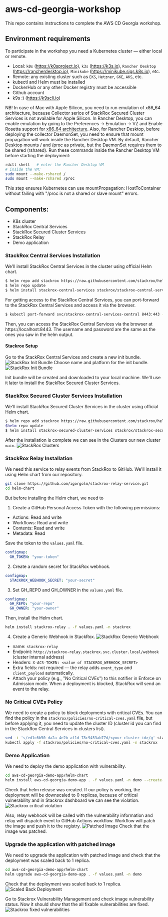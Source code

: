 # aws-cd-georgia-workshop
This repo contains instructions to complete the AWS CD Georgia workshop.

## Environment requirements

To participate in the workshop you need a Kubernetes cluster — either local or remote.

- Local: `k0s` (https://k0sproject.io), `k3s` (https://k3s.io), `Rancher Desktop` (https://rancherdesktop.io), `Minikube` (https://minikube.sigs.k8s.io), etc.
- Remote: any existing cluster such as `EKS`, `Hetzner`, `GKE`, `AKS`, etc.
- kubectl and Helm must be installed
- DockerHub or any other Docker registry must be accessible
- Github account
- k9s :) (https://k9scli.io)

NB! In case of Mac with Apple Silicon, you need to run emulation of x86_64 architecture, because Collector serice of StackRox Secured Cluster Services is not available for Apple Silicon.
In Rancher Desktop, you can enable emulation by going to the Preferences -> Emulation -> VZ and Enable Rosetta support for [x86_64 architecture](https://docs.rancherdesktop.io/ui/preferences/virtual-machine/emulation/). Also, for Rancher Desktop, before deploying the collector DaemonSet, you need to ensure that mount propagation will work inside the Rancher Desktop VM. By default, Rancher Desktop mounts / and /proc as private, but the DaemonSet requires them to be shared (rshared). Run these commands inside the Rancher Desktop VM before starting the deployment:
```bash
rdctl shell   # enter the Rancher Desktop VM
# inside the VM:
sudo mount --make-rshared /
sudo mount --make-rshared /proc
```
This step ensures Kubernetes can use mountPropagation: HostToContainer without failing with "/proc is not a shared or slave mount" errors.

## Components:
- K8s cluster
- StackRox Central Services
- StackRox Secured Cluster Services
- StackRox Relay
- Demo application


### StackRox Central Services Installation
We'll install StackRox Central Services in the cluster using official Helm chart.

```bash
$ helm repo add stackrox https://raw.githubusercontent.com/stackrox/helm-charts/main/opensource/
$ helm repo update
$ helm install stackrox-central-services stackrox/stackrox-central-services -f stackrox/central-services/values.yaml -n stackrox --create-namespace --version 400.8.4
```
For getting access to the StackRox Central Services, you can port-forward to the StackRox Central Services and access it via the browser.
```bash
$ kubectl port-forward svc/stackrox-central-services-central 8443:443 -n stackrox
```
Then, you can access the StackRox Central Services via the browser at https://localhost:8443. The username and password are the same as the ones you saw in the helm output.

#### Stackrox Setup
Go to the StackRox Central Services and create a new init bundle.
![StackRox Init Bundle](stackrox-init-bundle.png)
Choose name and platform for the init bundle.
![StackRox Init Bundle](stackrox-create-bundle.png)

Init bundle will be created and downloaded to your local machine. We'll use it later to install the StackRox Secured Cluster Services.

### StackRox Secured Cluster Services Installation
We'll install StackRox Secured Cluster Services in the cluster using official Helm chart.

```bash
$ helm repo add stackrox https://raw.githubusercontent.com/stackrox/helm-charts/main/opensource/
$helm repo update
$ helm install stackrox-secured-cluster-services stackrox/stackrox-secured-cluster-services -f stackrox/secured-cluster-services/values.yaml  -f stackrox/secured-cluster-services/values-init-bundle.yaml -n stackrox --version 400.8.4
```

After the installation is complete we can see in the Clusters our new cluster `main`.
![StackRox Clusters](stackrox-clusters.png)

### StackRox Relay Installation
We need this service to relay events from StackRox to GitHub. We'll install it using Helm chart from our repository.
```bash
git clone https://github.com/igorgolm/stackrox-relay-service.git
cd helm-chart
```
But before installing the Helm chart, we need to
1. Create a GitHub Personal Access Token with the following permissions:
- Actions: Read and write
- Workflows: Read and write
- Contents: Read and write
- Metadata: Read

Save the token to the `values.yaml` file.
```yaml
configmap:
  GH_TOKEN: "your-token"
```

2. Create a random secret for StackRox webhook.
```yaml
configmap:
  STACKROX_WEBHOOK_SECRET: "your-secret"
```
3. Set GH_REPO and GH_OWNER in the `values.yaml` file.
```yaml
configmap:
  GH_REPO: "your-repo"
  GH_OWNER: "your-owner"
```

Then, install the Helm chart.
```bash
helm install stackrox-relay . -f values.yaml -n stackrox
```

4. Create a Generic Webhook in StackRox.
![StackRox Generic Webhook](stackrox-generic-webhook.png)
- name: `stackrox-relay`
- Endpoint: `http://stackrox-relay.stackrox.svc.cluster.local/webhook` (cluster internal address)
- Headers: `X-ACS-TOKEN: <value of STACKROX_WEBHOOK_SECRET>`
- Extra fields: not required — the relay adds `event_type` and `client_payload` automatically.
- Attach your policy (e.g., "No Critical CVEs") to this notifier in Enforce on Admission mode. When a deployment is blocked, StackRox will send an event to the relay.

### No Critical CVEs Policy
We need to create a policy to block deployments with critical CVEs. You can find the policy in the `stackrox/policies/no-critical-cves.yaml` file, but before applying it, you need to update the cluster ID (cluster id you can find in the StackRox Central Services in clusters list).
```bash
sed -i 's/ed1c6b50-da2a-4e2b-af1d-78c9453ab77d/<your-cluster-id>/g' stackrox/policies/no-critical-cves.yaml
kubectl apply -f stackrox/policies/no-critical-cves.yaml -n stackrox
```

### Demo Application
We need to deploy the demo application with vulnerability.
```bash
cd aws-cd-georgia-demo-app/helm-chart
helm install aws-cd-georgia-demo-app . -f values.yaml -n demo --create-namespace
```

Check that helm release was created.
If our policy is working, the deployment will be downscaled to 0 replicas, because of critical vulnerability and in Stackrox dashboard we can see the violation.
![Stackrox critical violation](stackrox-policy-violations.png)

Also, relay webhook will be called with the vulnerability information and relay will dispatch event to GitHub Actions workflow. Workflow will patch the image and push it to the registry.
![Patched Image](github-patched-image.png)
Check that the image was patched.

### Upgrade the application with patched image
We need to upgrade the application with patched image and check that the deployment was scaled back to 1 replica.
```bash
cd aws-cd-georgia-demo-app/helm-chart
helm upgrade aws-cd-georgia-demo-app . -f values.yaml -n demo
```

Check that the deployment was scaled back to 1 replica.
![Scaled Back Deployment](github-scaled-back-deployment.png)

Go to Stackrox Vulnerability Management and check image vulnerability status. Now it should show that the all fixable vulnerabilities are fixed.
![Stackrox fixed vulnerabilities](stackrox-image-fixed.png)
